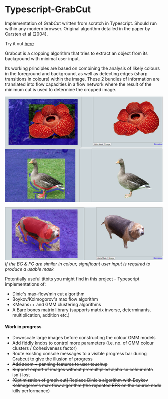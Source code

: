 # Typescript-GrabCut
<p>
Implementation of GrabCut written from scratch in Typescript. Should run within any modern browser. Original algorithm detailed in the paper by Carsten et al (2004).
</p>

<p>
Try it out <a href="https://eatmygoose.github.io/Typescript-GrabCut/index.html">here</a>
</p>

<p>
Grabcut is a cropping algorithm that tries to extract an object from its background with minimal user input.
</p>
<p>
Its working principles are based on combining the analysis of likely colours in the foreground and background, as well as detecting edges (sharp transitions in colours) within the image. 
These 2 bundles of information are translated into flow capacities in a flow network where the result of the minimum cut is used to determine the cropped image.
</p>

<img src="Images/Demo_Rafflesia.png"></img>
<img src="Images/Demo_Goose.png"></img>
<p>
  <img src="Images/Demo_Beagle.png"></img>
  <em>If the BG & FG are similar in colour, significant user input is required to produce a usable mask</em>
</p>

Potentially useful titbits you might find in this project - Typescript implementations of:
<ul>
<li>Dinic's max-flow/min cut algorithm</li>
<li>Boykov/Kolmogorov's max flow algorithm</li>
<li>KMeans++ and GMM clustering algorithms</li>
<li>A Bare bones matrix library (supports matrix inverse, determinants, multiplication, addition etc.)</li>
</ul>

<h4>Work in progress</h4>
<ul>
  <li>Downscale large images before constructing the colour GMM models</li>
  <li>Add fiddly knobs to control more parameters (i.e. no. of GMM colour clusters / Cohesiveness factor)</li>
  <li>Route existing console messages to a visible progress bar during Grabcut to give the illusion of progress</li>
  <li><del>Add zoom + panning features to user touchup</del></li>
  <li><del>Support export of images without premultiplied alpha so colour data isn't lost</del></li>
  <li><del>[Optimization of graph cut] Replace Dinic's algorithm with Boykov Kolmogorov's max flow algorithm (the repeated BFS on the source node kills performance)</del></li>
</ul>
